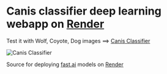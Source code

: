 # Canis classifier deep learning webapp on [Render](https://render.com)

Test it with Wolf, Coyote, Dog images ==> [Canis Classifier](https://canis-classifier.onrender.com)

![Canis Classifier](https://i.ibb.co/YPPwzr2/website-screenshot.png)

Source for deploying [fast.ai](https://www.fast.ai) models on [Render](https://render.com)
